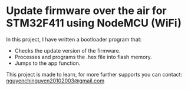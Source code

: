 # **Update firmware over the air for STM32F411 using NodeMCU (WiFi)**
In this project, I have written a bootloader program that:
 - Checks the update version of the firmware.
 - Processes and programs the .hex file into flash memory.
 - Jumps to the app function.

This project is made to learn, for more further supports you can contact: nguyenchinguyen20102003@gmail.com
